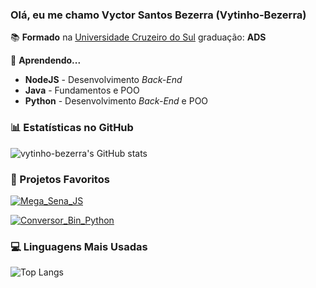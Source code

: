 ### Olá, eu me chamo Vyctor Santos Bezerra (Vytinho-Bezerra)

📚 **Formado** na [Universidade Cruzeiro do Sul](https://www.cruzeirodosul.edu.br/) graduação: **ADS**

📝 **Aprendendo...**
- **NodeJS** - Desenvolvimento *Back-End*
- **Java** - Fundamentos e POO
- **Python** - Desenvolvimento *Back-End* e POO

### 📊 Estatísticas no GitHub

![vytinho-bezerra's GitHub stats](https://github-readme-stats.vercel.app/api?username=vytinho-bezerra&show_icons=true&theme=dark&color=red)

### 🖤 Projetos Favoritos

[![Mega_Sena_JS](https://github-readme-stats.vercel.app/api/pin/?username=vytinho-bezerra&repo=Mega_Sena_JS&theme=dark&show_icons=true)](https://github.com/Vytinho-Bezerra/Mega_Sena_JS)

[![Conversor_Bin_Python](https://github-readme-stats.vercel.app/api/pin/?username=vytinho-bezerra&repo=Conversor_Bin_Python&theme=dark)](https://github.com/Vytinho-Bezerra/Conversor_Bin_Python)

### 💻 Linguagens Mais Usadas

![Top Langs][def]

<!--
**Vytinho-Bezerra/Vytinho-Bezerra** is a ✨ _special_ ✨ repository because its `README.md` (this file) appears on your GitHub profile.

Here are some ideas to get you started:

- 🔭 I’m currently working on ...
- 🌱 I’m currently learning ...
- 👯 I’m looking to collaborate on ...
- 🤔 I’m looking for help with ...
- 💬 Ask me about ...
- 📫 How to reach me: ...
- 😄 Pronouns: ...
- ⚡ Fun fact: ...
-->


[def]: https://github-readme-stats.vercel.app/api/top-langs/?username=vytinho-bezerra&layout=compact&theme=dark&show_icons=true
